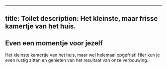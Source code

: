 
---
title: Toilet
description: Het kleinste, maar frisse kamertje van het huis.
---


## Even een momentje voor jezelf

Het kleinste kamertje van het huis, maar wel helemaal opgefrist! Hier kun je even rustig zitten en genieten van het resultaat van onze verbouwing.

